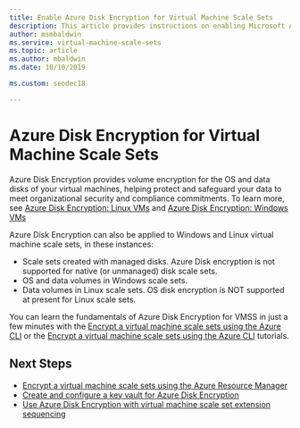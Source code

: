 ```yaml
---
title: Enable Azure Disk Encryption for Virtual Machine Scale Sets
description: This article provides instructions on enabling Microsoft Azure Disk Encryption for Virtual Machine Scale Sets
author: msmbaldwin
ms.service: virtual-machine-scale-sets
ms.topic: article
ms.author: mbaldwin
ms.date: 10/10/2019

ms.custom: seodec18

---
```


# Azure Disk Encryption for Virtual Machine Scale Sets

Azure Disk Encryption provides volume encryption for the OS and data disks of your virtual machines, helping protect and safeguard your data to meet organizational security and compliance commitments. To learn more, see [Azure Disk Encryption: Linux VMs](../virtual-machines/linux/disk-encryption-overview.md) and [Azure Disk Encryption: Windows VMs](../virtual-machines/windows/disk-encryption-overview.md)  

Azure Disk Encryption can also be applied to Windows and Linux virtual machine scale sets, in these instances:
- Scale sets created with managed disks. Azure Disk encryption is not supported for native (or unmanaged) disk scale sets.
- OS and data volumes in Windows scale sets.
- Data volumes in Linux scale sets. OS disk encryption is NOT supported at present for Linux scale sets.

You can learn the fundamentals of Azure Disk Encryption for VMSS in just a few minutes with the [Encrypt a virtual machine scale sets using the Azure CLI](disk-encryption-cli.md) or the [Encrypt a virtual machine scale sets using the Azure CLI](disk-encryption-powershell.md) tutorials.

## Next Steps

- [Encrypt a virtual machine scale sets using the Azure Resource Manager](disk-encryption-azure-resource-manager.md)
- [Create and configure a key vault for Azure Disk Encryption](disk-encryption-key-vault.md)
- [Use Azure Disk Encryption with virtual machine scale set extension sequencing](disk-encryption-extension-sequencing.md)